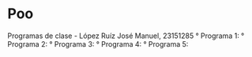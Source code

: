 # Poo
Programas de clase - López Ruíz José Manuel, 23151285
° Programa 1:
° Programa 2:
° Programa 3:
° Programa 4:
° Programa 5:
